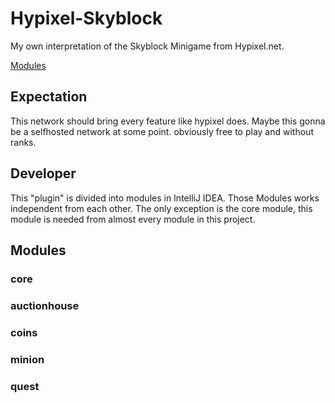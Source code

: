 Hypixel-Skyblock
================

My own interpretation of the Skyblock Minigame from Hypixel.net.

[Modules](#Modules)

Expectation
-----------
This network should bring every feature like hypixel does. Maybe this gonna be a selfhosted network at some point. obviously free to play and without ranks.

Developer 
---------

This "plugin" is divided into modules in IntelliJ IDEA. Those Modules works independent from each other. The only exception is the core module, this module is needed from almost every module in this project.

Modules
-------

### core
### auctionhouse
### coins
### minion
### quest